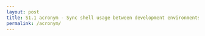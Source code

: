 ```yaml
---
layout: post
title: S1.1 acronym - Sync shell usage between development environments through aliases
permalink: /acronym/
---
```

